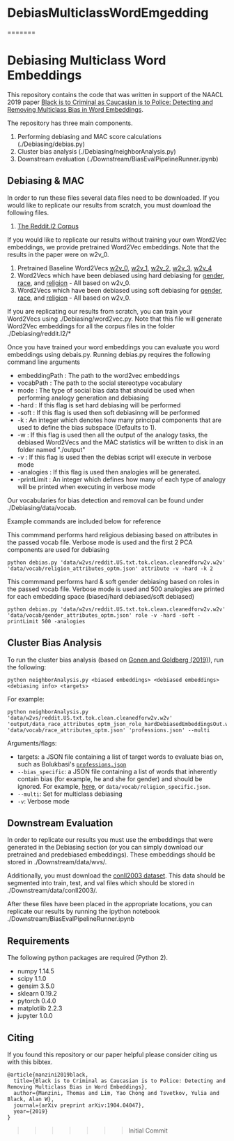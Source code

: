 # DebiasMulticlassWordEmgedding
=======
# Debiasing Multiclass Word Embeddings

This repository contains the code that was written in support of the NAACL 2019 paper [Black is to Criminal as Caucasian is to Police:
Detecting and Removing Multiclass Bias in Word Embeddings](https://arxiv.org/abs/1904.04047).

The repository has three main components. 
1. Performing debiasing and MAC score calculations (./Debiasing/debias.py)
2. Cluster bias analysis (./Debiasing/neighborAnalysis.py)
3. Downstream evaluation (./Downstream/BiasEvalPipelineRunner.ipynb)

## Debiasing & MAC

In order to run these files several data files need to be downloaded. 
If you would like to replicate our results from scratch, you must download the following files.
1. [The Reddit.l2 Corpus](http://cl.haifa.ac.il/projects/L2/)

If you would like to replicate our results without training your own Word2Vec embeddings, we provide pretrained Word2Vec embeddings. Note that the results in the paper were on w2v_0.
1. Pretrained Baseline Word2Vecs [w2v_0](https://drive.google.com/file/d/1IJdGfnKNaBLHP9hk0Ns7kReQwo_jR1xx/view?usp=sharing), [w2v_1](https://drive.google.com/file/d/1gDXFBFcOJuRTrTveBYnW5vH0uSSATwp_/view?usp=sharing), [w2v_2](https://drive.google.com/file/d/102grp_w69V91OuLIgY9aEXWbjEWAx3qD/view?usp=sharing), [w2v_3](https://drive.google.com/file/d/1IO6gucgEVxxzNPKrdARO6KDYbBBIwBjM/view?usp=sharing), [w2v_4](https://drive.google.com/file/d/1IhdRfHg373OYP_c-wsxEddxWIRpIlpNH/view?usp=sharing) 
2. Word2Vecs which have been debiased using hard debiasing for [gender](https://drive.google.com/open?id=1UwihHVAP7IykOQDPrT4BOFOlgKqJUU-l), [race](https://drive.google.com/open?id=1at-OZonjKtb-Z1MvvLX3embAbZyfAmwX), and [religion](https://drive.google.com/open?id=13g_3ci859OS-ZkfRuMd6qdfDXe4bTQXP) - All based on w2v_0. 
3. Word2Vecs which have been debiased using soft debiasing for [gender](https://drive.google.com/file/d/1JAGTYfH9I0pZ-UA8BdJq-AmswaXovRuM/view?usp=sharing), [race](https://drive.google.com/file/d/1-2JYInfa4vYqqniqMHTmeVCR0h3dgQ2T/view?usp=sharing), and [religion](https://drive.google.com/file/d/11g5u1S8TW6S7hELlM9-MIBrPbsqobqaq/view?usp=sharing) - All based on w2v_0.

If you are replicating our results from scratch, you can train your Word2Vecs using ./Debiasing/word2vec.py. Note that this file will generate Word2Vec embeddings for all the corpus files in the folder ./Debiasing/reddit.l2/*

Once you have trained your word embeddings you can evaluate you word embeddings using debais.py. Running debias.py requires the following command line arguments
* embeddingPath : The path to the word2vec embeddings
* vocabPath : The path to the social stereotype vocabulary
* mode : The type of social bias data that should be used when performing analogy generation and debiasing
* -hard : If this flag is set hard debiasing will be performed
* -soft : If this flag is used then soft debiasinng will be performed
* -k : An integer which denotes how many principal components that are used to define the bias subspace (Defaults to 1).
* -w : If this flag is used then all the output of the analogy tasks, the debiased Word2Vecs and the MAC statistics will be written to disk in an folder named "./output"
* -v : If this flag is used then the debias script will execute in verbose mode
* -analogies : If this flag is used then analogies will be generated.
* -printLimit : An integer which defines how many of each type of analogy will be printed when executing in verbose mode

Our vocabularies for bias detection and removal can be found under ./Debiasing/data/vocab.

Example commands are included below for reference

This commmand performs hard religious debiasing based on attributes in the passed vocab file. Verbose mode is used and the first 2 PCA components are used for debiasing
```
python debias.py 'data/w2vs/reddit.US.txt.tok.clean.cleanedforw2v.w2v' 'data/vocab/religion_attributes_optm.json' attribute -v -hard -k 2
```
This commmand performs hard & soft gender debiasing based on roles in the passed vocab file. Verbose mode is used and 500 analogies are printed for each embedding space (biased/hard debiased/soft debiased)
```
python debias.py 'data/w2vs/reddit.US.txt.tok.clean.cleanedforw2v.w2v' 'data/vocab/gender_attributes_optm.json' role -v -hard -soft -printLimit 500 -analogies
```

## Cluster Bias Analysis
To run the cluster bias analysis (based on [Gonen and Goldberg (2019)](https://arxiv.org/pdf/1903.03862.pdf)), run the following:
```
python neighborAnalysis.py <biased embeddings> <debiased embeddings> <debiasing info> <targets>
```

For example:
```
python neighborAnalysis.py 'data/w2vs/reddit.US.txt.tok.clean.cleanedforw2v.w2v' 'output/data_race_attributes_optm_json_role_hardDebiasedEmbeddingsOut.w2v' 'data/vocab/race_attributes_optm.json' 'professions.json' --multi
```
Arguments/flags:
- targets: a JSON file containing a list of target words to evaluate bias on, such as Bolukbasi's [`professions.json`](https://github.com/tolga-b/debiaswe/blob/master/data/professions.json)
- `--bias_specific`: a JSON file containing a list of words that inherently contain bias (for example, he and she for gender) and should be ignored. For example, [here](https://github.com/tolga-b/debiaswe/blob/master/data/gender_specific_full.json]), or `data/vocab/religion_specific.json`.
- `--multi`: Set for multiclass debiasing
- `-v`: Verbose mode

## Downstream Evaluation
In order to replicate our results you must use the embeddings that were generated in the Debiasing section (or you can simply download our pretrained and predebiased embeddings). These embeddings should be stored in ./Downstream/data/wvs/. 

Additionally, you must download the [conll2003 dataset](https://www.clips.uantwerpen.be/conll2003/ner/). This data should be segmented into train, test, and val files which should be stored in ./Downstream/data/conll2003/. 

After these files have been placed in the appropriate locations, you can replicate our results by running the ipython notebook ./Downstream/BiasEvalPipelineRunner.ipynb

## Requirements
The following python packages are required (Python 2).
* numpy 1.14.5
* scipy 1.1.0
* gensim 3.5.0
* sklearn 0.19.2
* pytorch 0.4.0
* matplotlib 2.2.3
* jupyter 1.0.0

## Citing
If you found this repository or our paper helpful please consider citing us with this bibtex.  
```
@article{manzini2019black,
  title={Black is to Criminal as Caucasian is to Police: Detecting and Removing Multiclass Bias in Word Embeddings},
  author={Manzini, Thomas and Lim, Yao Chong and Tsvetkov, Yulia and Black, Alan W},
  journal={arXiv preprint arXiv:1904.04047},
  year={2019}
}
```
>>>>>>> Initial Commit
